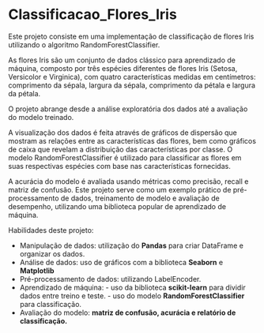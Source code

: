 # Classificacao_Flores_Iris
Este projeto consiste em uma implementação de classificação de flores Iris utilizando o algoritmo RandomForestClassifier.


As flores Iris são um conjunto de dados clássico para aprendizado de máquina, composto por três espécies diferentes de 
flores Iris (Setosa, Versicolor e Virginica), com quatro características medidas em centímetros: comprimento da sépala, 
largura da sépala, comprimento da pétala e largura da pétala.


O projeto abrange desde a análise exploratória dos dados até a avaliação do modelo treinado. 

A visualização dos dados é feita através de gráficos de dispersão que mostram as relações entre as características das flores, 
bem como gráficos de caixa que revelam a distribuição das características por classe. O modelo RandomForestClassifier é utilizado 
para classificar as flores em suas respectivas espécies com base nas características fornecidas.


A acurácia do modelo é avaliada usando métricas como precisão, recall e matriz de confusão. 
Este projeto serve como um exemplo prático de pré-processamento de dados, treinamento de modelo e avaliação de desempenho, 
utilizando uma biblioteca popular de aprendizado de máquina.


Habilidades deste projeto:

  - Manipulação de dados: utilização do **Pandas** para criar DataFrame e organizar os dados.
  - Análise de dados: uso de gráficos com a biblioteca **Seaborn** e **Matplotlib**
  - Pré-processamento de dados: utilizando LabelEncoder.
  - Aprendizado de máquina: - uso da biblioteca **scikit-learn** para dividir dados entre treino e teste. 
                            - uso do modelo **RandomForestClassifier** para classificação.
  - Avaliação do modelo: **matriz de confusão, acurácia e relatório de classificação.**
